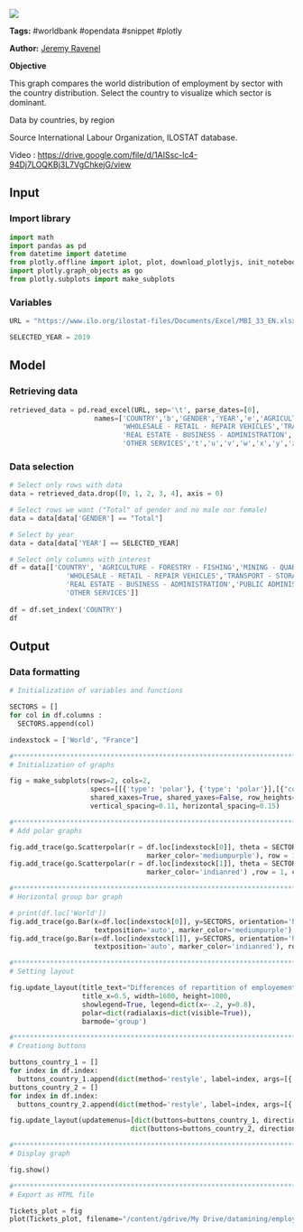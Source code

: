 <a href="https://app.naas.ai/user-redirect/naas/downloader?url=https://raw.githubusercontent.com/jupyter-naas/awesome-notebooks/master/WorldBank/WorldBank_World_employment_by_sector.ipynb" target="_parent"><img src="https://naasai-public.s3.eu-west-3.amazonaws.com/open_in_naas.svg"/></a>

**Tags:** #worldbank #opendata #snippet #plotly

**Author:** [Jeremy Ravenel](https://www.linkedin.com/in/ACoAAAJHE7sB5OxuKHuzguZ9L6lfDHqw--cdnJg/)

**Objective**

This graph compares the world distribution of employment by sector with the country distribution. Select the country to visualize which sector is dominant.

Data
by countries, by region

Source
International Labour Organization, ILOSTAT database.

Video : 
https://drive.google.com/file/d/1AISsc-lc4-94Dj7LOQKBj3L7VgChkejG/view

## Input

### Import library


```python
import math
import pandas as pd
from datetime import datetime
from plotly.offline import iplot, plot, download_plotlyjs, init_notebook_mode
import plotly.graph_objects as go
from plotly.subplots import make_subplots
```

### Variables


```python
URL = "https://www.ilo.org/ilostat-files/Documents/Excel/MBI_33_EN.xlsx"

SELECTED_YEAR = 2019
```

## Model

### Retrieving data


```python
retrieved_data = pd.read_excel(URL, sep='\t', parse_dates=[0],
                     names=['COUNTRY','b','GENDER','YEAR','e','AGRICULTURE - FORESTRY - FISHING','MINING - QUARRYING','MANUFACTURING','UTILITIES','CONSTRUCTION',
                            'WHOLESALE - RETAIL - REPAIR VEHICLES','TRANSPORT - STORAGE - COMMUNICATION','ACCOMODATION - FOOD SERVICES','FINANCE - INSURANCE',
                            'REAL ESTATE - BUSINESS - ADMINISTRATION','PUBLIC ADMINISTRATION - DEFENCE - SOCIAL SECURITY','EDUCATION','HUMAN HEALTH - SOCIAL WORK',
                            'OTHER SERVICES','t','u','v','w','x','y','z','aa','ab','ac','ad','ae','af','ag','ah'])


```

### Data selection


```python
# Select only rows with data
data = retrieved_data.drop([0, 1, 2, 3, 4], axis = 0)

# Select rows we want ("Total" of gender and no male nor female)
data = data[data['GENDER'] == "Total"]

# Select by year
data = data[data['YEAR'] == SELECTED_YEAR]

# Select only columns with interest
df = data[['COUNTRY', 'AGRICULTURE - FORESTRY - FISHING','MINING - QUARRYING','MANUFACTURING','UTILITIES','CONSTRUCTION',
              'WHOLESALE - RETAIL - REPAIR VEHICLES','TRANSPORT - STORAGE - COMMUNICATION','ACCOMODATION - FOOD SERVICES','FINANCE - INSURANCE',
              'REAL ESTATE - BUSINESS - ADMINISTRATION','PUBLIC ADMINISTRATION - DEFENCE - SOCIAL SECURITY','EDUCATION','HUMAN HEALTH - SOCIAL WORK',
              'OTHER SERVICES']]
               
df = df.set_index('COUNTRY')
df
```

## Output

### Data formatting


```python
# Initialization of variables and functions

SECTORS = []
for col in df.columns :
  SECTORS.append(col)

indexstock = ['World', "France"]

#***********************************************************************************
# Initialization of graphs

fig = make_subplots(rows=2, cols=2, 
                    specs=[[{'type': 'polar'}, {'type': 'polar'}],[{"colspan": 2}, None]],
                    shared_xaxes=True, shared_yaxes=False, row_heights=[0.3, 0.7],
                    vertical_spacing=0.11, horizontal_spacing=0.15)

#***********************************************************************************
# Add polar graphs

fig.add_trace(go.Scatterpolar(r = df.loc[indexstock[0]], theta = SECTORS, fill = 'toself', name = indexstock[0], 
                                  marker_color='mediumpurple'), row = 1, col = 1)
fig.add_trace(go.Scatterpolar(r = df.loc[indexstock[1]], theta = SECTORS, fill = 'toself', name = indexstock[1], 
                                  marker_color='indianred') ,row = 1, col = 2)

#***********************************************************************************
# Horizontal group bar graph 

# print(df.loc['World'])
fig.add_trace(go.Bar(x=df.loc[indexstock[0]], y=SECTORS, orientation='h', name=indexstock[0], text=df.loc[indexstock[0]], 
                     textposition='auto', marker_color='mediumpurple'), row = 2, col = 1)
fig.add_trace(go.Bar(x=df.loc[indexstock[1]], y=SECTORS, orientation='h', name=indexstock[1], text=df.loc[indexstock[1]], 
                     textposition='auto', marker_color='indianred'), row = 2, col = 1)

#***********************************************************************************
# Setting layout

fig.update_layout(title_text="Differences of repartition of employement by country and sector au " + str(datetime.today()) + " (en %)",
                  title_x=0.5, width=1600, height=1000, 
                  showlegend=True, legend=dict(x=-.2, y=0.8),
                  polar=dict(radialaxis=dict(visible=True)),
                  barmode='group')

#***********************************************************************************
# Creationg buttons

buttons_country_1 = []
for index in df.index:
  buttons_country_1.append(dict(method='restyle', label=index, args=[{'r':[df.loc[index]], 'x':[df.loc[index]], 'name':[index, index], 'text':[df.loc[index]]}, [0, 2]]))
buttons_country_2 = []
for index in df.index:
  buttons_country_2.append(dict(method='restyle', label=index, args=[{'r':[df.loc[index]], 'x':[df.loc[index]], 'name':[index, index], 'text':[df.loc[index]]}, [1, 3]]))

fig.update_layout(updatemenus=[dict(buttons=buttons_country_1, direction="down", pad={"r": 1, "t": 1}, showactive=True, x=0.04, xanchor="left", y=0.69, yanchor="top"),
                              dict(buttons=buttons_country_2, direction="down", pad={"r": 1, "t": 1}, showactive=True, x=0.6, xanchor="left", y=0.69, yanchor="top")])

#***********************************************************************************
# Display graph

fig.show()

#***********************************************************************************
# Export as HTML file

Tickets_plot = fig
plot(Tickets_plot, filename="/content/gdrive/My Drive/datamining/employement_by_sector_and_country.html", auto_open=False)


```

